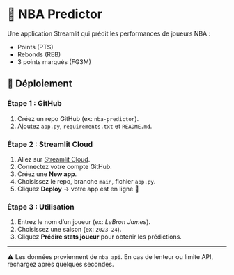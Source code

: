 # 🏀 NBA Predictor

Une application Streamlit qui prédit les performances de joueurs NBA :
- Points (PTS)
- Rebonds (REB)
- 3 points marqués (FG3M)

## 🚀 Déploiement

### Étape 1 : GitHub
1. Créez un repo GitHub (ex: `nba-predictor`).
2. Ajoutez `app.py`, `requirements.txt` et `README.md`.

### Étape 2 : Streamlit Cloud
1. Allez sur [Streamlit Cloud](https://share.streamlit.io).
2. Connectez votre compte GitHub.
3. Créez une **New app**.
4. Choisissez le repo, branche `main`, fichier `app.py`.
5. Cliquez **Deploy** → votre app est en ligne 🎉

### Étape 3 : Utilisation
1. Entrez le nom d’un joueur (ex: *LeBron James*).
2. Choisissez une saison (ex: `2023-24`).
3. Cliquez **Prédire stats joueur** pour obtenir les prédictions.

---
⚠️ Les données proviennent de `nba_api`. En cas de lenteur ou limite API, rechargez après quelques secondes.
